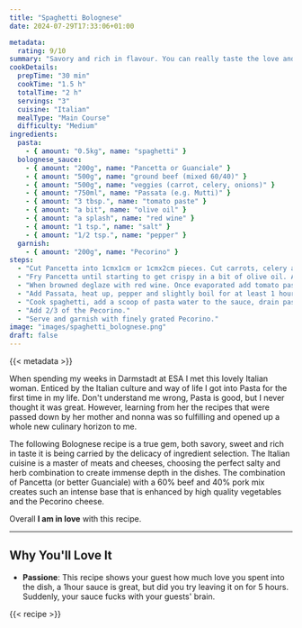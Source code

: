 ```yaml
---
title: "Spaghetti Bolognese"
date: 2024-07-29T17:33:06+01:00

metadata:
  rating: 9/10
summary: "Savory and rich in flavour. You can really taste the love and passion. Perfect for a dinner for two or for the whole extended family."
cookDetails:
  prepTime: "30 min"
  cookTime: "1.5 h"
  totalTime: "2 h"
  servings: "3"
  cuisine: "Italian"
  mealType: "Main Course"
  difficulty: "Medium"
ingredients:
  pasta:
    - { amount: "0.5kg", name: "spaghetti" }
  bolognese_sauce:
    - { amount: "200g", name: "Pancetta or Guanciale" }
    - { amount: "500g", name: "ground beef (mixed 60/40)" }
    - { amount: "500g", name: "veggies (carrot, celery, onions)" }
    - { amount: "750ml", name: "Passata (e.g. Mutti)" }
    - { amount: "3 tbsp.", name: "tomato paste" }
    - { amount: "a bit", name: "olive oil" }
    - { amount: "a splash", name: "red wine" }
    - { amount: "1 tsp.", name: "salt" }
    - { amount: "1/2 tsp.", name: "pepper" }
  garnish:
    - { amount: "200g", name: "Pecorino" }
steps:
  - "Cut Pancetta into 1cmx1cm or 1cmx2cm pieces. Cut carrots, celery and onions into o.5cmx0.5cm cubes."
  - "Fry Pancetta until starting to get crispy in a bit of olive oil. Add veggies and fry until slightly browned. Create hole and add meat to the middle (high heat) and break meat apart a lot. "
  - "When browned deglaze with red wine. Once evaporated add tomato paste and brown slightly until fragrant."
  - "Add Passata, heat up, pepper and slightly boil for at least 1 hour."
  - "Cook spaghetti, add a scoop of pasta water to the sauce, drain pasta and add pasta to sauce."
  - "Add 2/3 of the Pecorino."
  - "Serve and garnish with finely grated Pecorino."
image: "images/spaghetti_bolognese.png"
draft: false
---
```


{{< metadata >}}

When spending my weeks in Darmstadt at ESA I met this lovely Italian woman. Enticed by the Italian culture and way of life I got into Pasta for the first time in my life. Don't understand me wrong, Pasta is good, but I never thought it was great. However, learning from her the recipes that were passed down by her mother and nonna was so fulfilling and opened up a whole new culinary horizon to me. 

The following Bolognese recipe is a true gem, both savory, sweet and rich in taste it is being carried by the delicacy of ingredient selection. The Italian cuisine is a master of meats and cheeses, choosing the perfect salty and herb combination to create immense depth in the dishes. The combination of Pancetta (or better Guanciale) with a 60% beef and 40% pork mix creates such an intense base that is enhanced by high quality vegetables and the Pecorino cheese.

Overall **I am in love** with this recipe.

---

## Why You'll Love It
- **Passione**: This recipe shows your guest how much love you spent into the dish, a 1hour sauce is great, but did you try leaving it on for 5 hours. Suddenly, your sauce fucks with your guests' brain.

{{< recipe >}}
